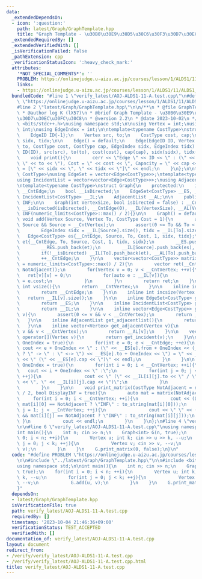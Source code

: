 ```yaml
---
data:
  _extendedDependsOn:
  - icon: ':question:'
    path: latest/Graph/GraphTemplate.hpp
    title: "Graph Template - \u30B0\u30E9\u30D5\u30C6\u30F3\u30D7\u30EC\u30FC\u30C8"
  _extendedRequiredBy: []
  _extendedVerifiedWith: []
  _isVerificationFailed: false
  _pathExtension: cpp
  _verificationStatusIcon: ':heavy_check_mark:'
  attributes:
    '*NOT_SPECIAL_COMMENTS*': ''
    PROBLEM: https://onlinejudge.u-aizu.ac.jp/courses/lesson/1/ALDS1/11/ALDS1_11_A
    links:
    - https://onlinejudge.u-aizu.ac.jp/courses/lesson/1/ALDS1/11/ALDS1_11_A
  bundledCode: "#line 1 \"verify_latest/AOJ-ALDS1-11-A.test.cpp\"\n#define PROBLEM\
    \ \"https://onlinejudge.u-aizu.ac.jp/courses/lesson/1/ALDS1/11/ALDS1_11_A\"\n\n\
    #line 2 \"latest/Graph/GraphTemplate.hpp\"\n\n/**\n * @file GraphTemplate.hpp\n\
    \ * @author log K (lX57)\n * @brief Graph Template - \u30B0\u30E9\u30D5\u30C6\u30F3\
    \u30D7\u30EC\u30FC\u30C8\n * @version 2.2\n * @date 2023-10-02\n */\n\n#include\
    \ <bits/stdc++.h>\nusing namespace std;\n\nusing Vertex = int;\nusing EdgeID =\
    \ int;\nusing EdgeIndex = int;\n\ntemplate<typename CostType>\nstruct Edge{\n\
    \    EdgeID ID{-1};\n    Vertex src, to;\n    CostType cost, cap;\n    EdgeIndex\
    \ sidx, tidx;\n\n    Edge() = default;\n    Edge(EdgeID ID, Vertex src, Vertex\
    \ to, CostType cost, CostType cap, EdgeIndex sidx, EdgeIndex tidx) :\n       \
    \ ID(ID), src(src), to(to), cost(cost), cap(cap), sidx(sidx), tidx(tidx){}\n\n\
    \    void print(){\n        cerr << \"Edge \" << ID << \" : (\" << src << \" ->\
    \ \" << to << \"), Cost = \" << cost << \", Capacity = \" << cap << \", Place\
    \ = [\" << sidx << \", \" << tidx << \"]\" << endl;\n    }\n};\n\ntemplate<typename\
    \ CostType>\nusing EdgeSet = vector<Edge<CostType>>;\ntemplate<typename CostType>\n\
    using IncidentList = vector<vector<Edge<CostType>>>;\nusing AdjacentList = vector<vector<Vertex>>;\n\
    \ntemplate<typename CostType>\nstruct Graph{\n    protected:\n    int __CntVertex,\
    \ __CntEdge;\n    bool __isDirected;\n    EdgeSet<CostType> __ES, __RES;\n   \
    \ IncidentList<CostType> __IL;\n    AdjacentList __AL;\n\n    public:\n    CostType\
    \ INF;\n\n    Graph(int VertexSize, bool isDirected = false) : __CntVertex(VertexSize),\
    \ __isDirected(isDirected), __CntEdge(0), __IL(VertexSize), __AL(VertexSize),\
    \ INF(numeric_limits<CostType>::max() / 2){}\n\n    Graph() = default;\n\n   \
    \ void add(Vertex Source, Vertex To, CostType Cost = 1){\n        assert(0 <=\
    \ Source && Source < __CntVertex);\n        assert(0 <= To && To < __CntVertex);\n\
    \        EdgeIndex sidx = __IL[Source].size(), tidx = __IL[To].size();\n     \
    \   Edge<CostType> es{__CntEdge, Source, To, Cost, 1, sidx, tidx};\n        Edge<CostType>\
    \ et{__CntEdge, To, Source, Cost, 1, tidx, sidx};\n        __ES.push_back(es);\n\
    \        __RES.push_back(et);\n        __IL[Source].push_back(es), __AL[Source].push_back(To);\n\
    \        if(!__isDirected) __IL[To].push_back(et), __AL[To].push_back(Source);\n\
    \        ++__CntEdge;\n    }\n\n    vector<vector<CostType>> matrix(CostType NotAdjacent\
    \ = numeric_limits<CostType>::max() / 2){\n        vector ret(__CntVertex, vector(__CntVertex,\
    \ NotAdjacent));\n        for(Vertex v = 0; v < __CntVertex; ++v){\n         \
    \   ret[v][v] = 0;\n            for(auto e : __IL[v]){\n                ret[v][e.to]\
    \ = e.cost;\n            }\n        }\n        return ret;\n    }\n\n    inline\
    \ int vsize(){\n        return __CntVertex;\n    }\n\n    inline int esize(){\n\
    \        return __CntEdge;\n    }\n\n    inline int incsize(Vertex v){\n     \
    \   return __IL[v].size();\n    }\n\n    inline EdgeSet<CostType> get_edgeset(){\n\
    \        return __ES;\n    }\n\n    inline IncidentList<CostType> get_incidentlist(){\n\
    \        return __IL;\n    }\n\n    inline vector<Edge<CostType>> get_incident(Vertex\
    \ v){\n        assert(0 <= v && v < __CntVertex);\n        return __IL[v];\n \
    \   }\n\n    inline AdjacentList get_adjacentlist(){\n        return __AL;\n \
    \   }\n\n    inline vector<Vertex> get_adjacent(Vertex v){\n        assert(0 <=\
    \ v && v < __CntVertex);\n        return __AL[v];\n    }\n\n    vector<Edge<CostType>>\
    \ operator[](Vertex v){\n        return get_incident(v);\n    }\n\n    void print_edgeset(bool\
    \ OneIndex = true){\n        for(int e = 0; e < __CntEdge; ++e){\n           \
    \ cout << e + OneIndex << \" : (\" << __ES[e].from + OneIndex << (__isDirected\
    \ ? \" -> \" : \" <-> \") << __ES[e].to + OneIndex << \") = \" << __ES[e].cost\
    \ << \" (\" << __ES[e].cap << \")\" << endl;\n        }\n    }\n\n    void print_incidentlist(bool\
    \ OneIndex = true){\n        for(int i = 0; i < __CntVertex; ++i){\n         \
    \   cout << i + OneIndex << \" :\";\n            for(int j = 0; j < __IL[i].size();\
    \ ++j){\n                cout << \" (\" << __IL[i][j].to << \" / \" << __IL[i][j].cost\
    \ << \", \" << __IL[i][j].cap << \")\";\n            }\n            cout << endl;\n\
    \        }\n    }\n\n    void print_matrix(CostType NotAdjacent = numeric_limits<CostType>::max()\
    \ / 2, bool DisplayINF = true){\n        auto mat = matrix(NotAdjacent);\n   \
    \     for(int i = 0; i < __CntVertex; ++i){\n            cout << (DisplayINF &&\
    \ mat[i][0] == NotAdjacent ? \"INF\" : to_string(mat[i][0]));\n            for(int\
    \ j = 1; j < __CntVertex; ++j){\n                cout << \" \" << (DisplayINF\
    \ && mat[i][j] == NotAdjacent ? \"INF\" : to_string(mat[i][j]));\n           \
    \ }\n            cout << endl;\n        }\n    }\n};\n#line 4 \"verify_latest/AOJ-ALDS1-11-A.test.cpp\"\
    \n\n#line 6 \"verify_latest/AOJ-ALDS1-11-A.test.cpp\"\nusing namespace std;\n\n\
    int main(){\n    int n; cin >> n;\n    Graph<int> G(n, true);\n    for(int i =\
    \ 0; i < n; ++i){\n        Vertex u; int k; cin >> u >> k, --u;\n        for(int\
    \ j = 0; j < k; ++j){\n            Vertex v; cin >> v, --v;\n            G.add(u,\
    \ v);\n        }\n    }\n    G.print_matrix(0, false);\n}\n"
  code: "#define PROBLEM \"https://onlinejudge.u-aizu.ac.jp/courses/lesson/1/ALDS1/11/ALDS1_11_A\"\
    \n\n#include \"../latest/Graph/GraphTemplate.hpp\"\n\n#include <bits/stdc++.h>\n\
    using namespace std;\n\nint main(){\n    int n; cin >> n;\n    Graph<int> G(n,\
    \ true);\n    for(int i = 0; i < n; ++i){\n        Vertex u; int k; cin >> u >>\
    \ k, --u;\n        for(int j = 0; j < k; ++j){\n            Vertex v; cin >> v,\
    \ --v;\n            G.add(u, v);\n        }\n    }\n    G.print_matrix(0, false);\n\
    }"
  dependsOn:
  - latest/Graph/GraphTemplate.hpp
  isVerificationFile: true
  path: verify_latest/AOJ-ALDS1-11-A.test.cpp
  requiredBy: []
  timestamp: '2023-10-04 21:46:36+09:00'
  verificationStatus: TEST_ACCEPTED
  verifiedWith: []
documentation_of: verify_latest/AOJ-ALDS1-11-A.test.cpp
layout: document
redirect_from:
- /verify/verify_latest/AOJ-ALDS1-11-A.test.cpp
- /verify/verify_latest/AOJ-ALDS1-11-A.test.cpp.html
title: verify_latest/AOJ-ALDS1-11-A.test.cpp
---
```

